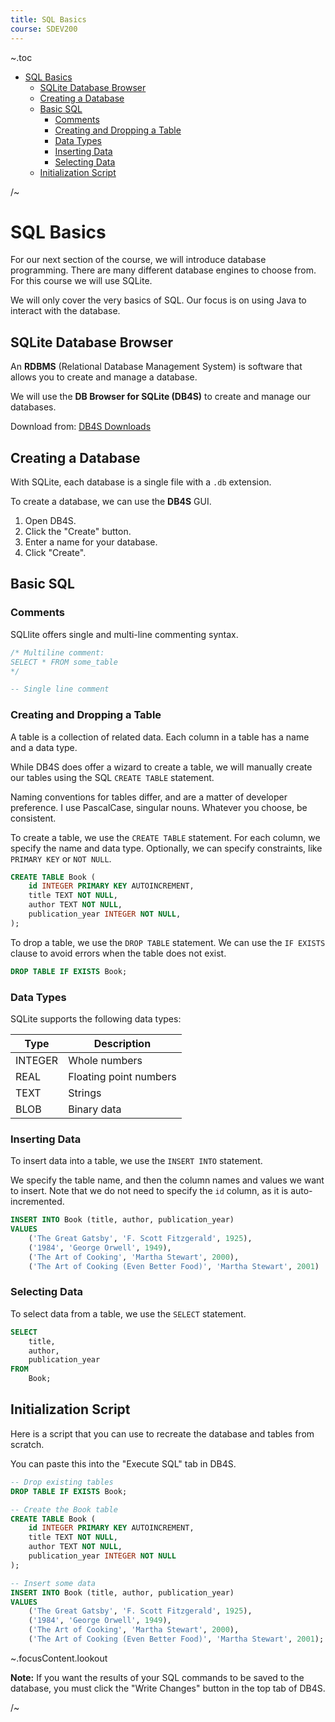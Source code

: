 ```yaml
---
title: SQL Basics
course: SDEV200
---
```


~.toc

- [SQL Basics](#sql-basics)
  - [SQLite Database Browser](#sqlite-database-browser)
  - [Creating a Database](#creating-a-database)
  - [Basic SQL](#basic-sql)
    - [Comments](#comments)
    - [Creating and Dropping a Table](#creating-and-dropping-a-table)
    - [Data Types](#data-types)
    - [Inserting Data](#inserting-data)
    - [Selecting Data](#selecting-data)
  - [Initialization Script](#initialization-script)

/~

# SQL Basics

For our next section of the course, we will introduce database programming. There are many different database engines to choose from. For this course we will use SQLite.

We will only cover the very basics of SQL. Our focus is on using Java to interact with the database.

## SQLite Database Browser

An **RDBMS** (Relational Database Management System) is software that allows you to create and manage a database.

We will use the **DB Browser for SQLite (DB4S)** to create and manage our databases.

Download from: [DB4S Downloads](https://sqlitebrowser.org/dl/)

## Creating a Database

With SQLite, each database is a single file with a `.db` extension.

To create a database, we can use the **DB4S** GUI.

1. Open DB4S.
2. Click the "Create" button.
3. Enter a name for your database.
4. Click "Create".

## Basic SQL

### Comments

SQLlite offers single and multi-line commenting syntax.

```sql
/* Multiline comment:
SELECT * FROM some_table
*/

-- Single line comment
```

### Creating and Dropping a Table

A table is a collection of related data. Each column in a table has a name and a data type.

While DB4S does offer a wizard to create a table, we will manually create our tables using the SQL `CREATE TABLE` statement.

Naming conventions for tables differ, and are a matter of developer preference. I use PascalCase, singular nouns. Whatever you choose, be consistent.

To create a table, we use the `CREATE TABLE` statement. For each column, we specify the name and data type. Optionally, we can specify constraints, like `PRIMARY KEY` or `NOT NULL`.

```sql
CREATE TABLE Book (
    id INTEGER PRIMARY KEY AUTOINCREMENT,
    title TEXT NOT NULL,
    author TEXT NOT NULL,
    publication_year INTEGER NOT NULL,
);
```

To drop a table, we use the `DROP TABLE` statement. We can use the `IF EXISTS` clause to avoid errors when the table does not exist.

```sql
DROP TABLE IF EXISTS Book;
```

### Data Types

SQLite supports the following data types:

| Type    | Description            |
| ------- | ---------------------- |
| INTEGER | Whole numbers          |
| REAL    | Floating point numbers |
| TEXT    | Strings                |
| BLOB    | Binary data            |

### Inserting Data

To insert data into a table, we use the `INSERT INTO` statement.

We specify the table name, and then the column names and values we want to insert. Note that we do not need to specify the `id` column, as it is auto-incremented.

```sql
INSERT INTO Book (title, author, publication_year)
VALUES
    ('The Great Gatsby', 'F. Scott Fitzgerald', 1925),
    ('1984', 'George Orwell', 1949),
    ('The Art of Cooking', 'Martha Stewart', 2000),
    ('The Art of Cooking (Even Better Food)', 'Martha Stewart', 2001)
```

### Selecting Data

To select data from a table, we use the `SELECT` statement.

```sql
SELECT
    title,
    author,
    publication_year
FROM
    Book;
```

## Initialization Script

Here is a script that you can use to recreate the database and tables from scratch.

You can paste this into the "Execute SQL" tab in DB4S.

```sql
-- Drop existing tables
DROP TABLE IF EXISTS Book;

-- Create the Book table
CREATE TABLE Book (
    id INTEGER PRIMARY KEY AUTOINCREMENT,
    title TEXT NOT NULL,
    author TEXT NOT NULL,
    publication_year INTEGER NOT NULL
);

-- Insert some data
INSERT INTO Book (title, author, publication_year)
VALUES
    ('The Great Gatsby', 'F. Scott Fitzgerald', 1925),
    ('1984', 'George Orwell', 1949),
    ('The Art of Cooking', 'Martha Stewart', 2000),
    ('The Art of Cooking (Even Better Food)', 'Martha Stewart', 2001);
```

~.focusContent.lookout

**Note:** If you want the results of your SQL commands to be saved to the database, you must click the "Write Changes" button in the top tab of DB4S.

/~

